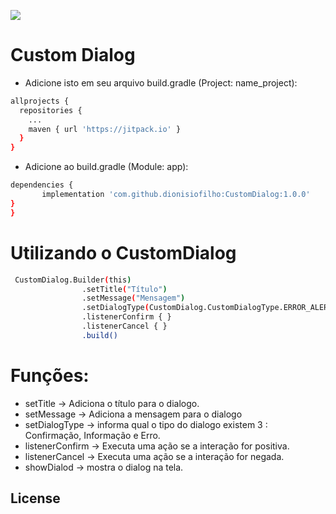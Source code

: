 
[![](https://jitpack.io/v/dionisiofilho/CustomDialog.svg)](https://jitpack.io/#dionisiofilho/CustomDialog)

# Custom Dialog

* Adicione isto em seu arquivo build.gradle (Project: name_project):

```sh
allprojects {
  repositories {
    ...
    maven { url 'https://jitpack.io' }
  }
}
```
* Adicione ao build.gradle (Module: app):

 ```sh
dependencies {
        implementation 'com.github.dionisiofilho:CustomDialog:1.0.0'
}
}
```

# Utilizando o CustomDialog
```sh
 CustomDialog.Builder(this)
                .setTitle("Título")
                .setMessage("Mensagem")
                .setDialogType(CustomDialog.CustomDialogType.ERROR_ALERT)
                .listenerConfirm { }
                .listenerCancel { }
                .build()
 ```  


# Funções:
  - setTitle -> Adiciona o título para o dialogo.
  - setMessage -> Adiciona a mensagem para o dialogo
  - setDialogType -> informa qual o tipo do dialogo existem 3 : Confirmação, Informação e Erro.
  - listenerConfirm -> Executa uma ação se a interação for positiva.
  - listenerCancel -> Executa uma ação se a interação for negada. 
  - showDialod -> mostra o dialog na tela.



License
----


